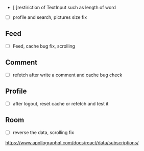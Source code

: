 - [ ]restiriction of TextInput such as length of word

- [ ] profile and search, pictures size fix

## Feed

- [ ] Feed, cache bug fix, scrolling

## Comment

- [ ] refetch after write a comment and cache bug check

## Profile

- [ ] after logout, reset cache or refetch and test it

## Room

- [ ] reverse the data, scrolling fix

https://www.apollographql.com/docs/react/data/subscriptions/
